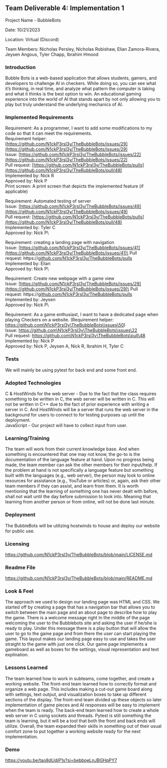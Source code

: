 ## Team Deliverable 4: Implementation 1
Project Name - BubbleBots

Date: 10/21/2023

Location: Virtual (Discord)

Team Members: Nicholas Persley, Nicholas Robishaw, Elian Zamora-Rivera, Jeysen Angous, Tyler Chapp, Ibrahim Hmood


### Introduction
Bubble Bots is a web-based application that allows students, gamers, and developers to challenge AI in checkers. While doing so, you can see what it’s thinking, in real time, and analyze what pattern the computer is taking and what it thinks is the best option to win. An educational gaming experience into the world of AI that stands apart by not only allowing you to play but truly understand the underlying mechanics of AI.


### Implemented Requirements


Requirement: As a programmer, I want to add some modifications to my code so that it can meet the requirements.\
             Requirement helper: [https://github.com/N1ckP3rsl3y/TheBubbleBots/issues/29](https://github.com/N1ckP3rsl3y/TheBubbleBots/issues/29) \
Issue: [https://github.com/N1ckP3rsl3y/TheBubbleBots/issues/22](https://github.com/N1ckP3rsl3y/TheBubbleBots/issues/22)  \
Pull request: [https://github.com/N1ckP3rsl3y/TheBubbleBots/pulls](https://github.com/N1ckP3rsl3y/TheBubbleBots/pull/48) \
Implemented by: Nick R\
Approved by: Nick P\
Print screen: A print screen that depicts the implemented feature (if applicable)

Requirement: Automated testing of server\
Issue: [https://github.com/N1ckP3rsl3y/TheBubbleBots/issues/49](https://github.com/N1ckP3rsl3y/TheBubbleBots/issues/49) \
Pull request: [https://github.com/N1ckP3rsl3y/TheBubbleBots/pulls](https://github.com/N1ckP3rsl3y/TheBubbleBots/pull/48) \
Implemented by: Tyler C\
Approved by: Nick P\

Requirement: creating a landing page with navigation  
Issue: [https://github.com/N1ckP3rsl3y/TheBubbleBots/issues/41](https://github.com/N1ckP3rsl3y/TheBubbleBots/issues/41)\
Pull request: https://[github.com/N1ckP3rsl3y/TheBubbleBots/pulls](https://github.com/N1ckP3rsl3y/TheBubbleBots/pull/48)\
Implemented by: Elian \
Approved by: Nick P\

Requirement: Create new webpage with a game view    
Issue: [https://github.com/N1ckP3rsl3y/TheBubbleBots/issues/29](https://github.com/N1ckP3rsl3y/TheBubbleBots/issues/29)\
Pull request: https://[github.com/N1ckP3rsl3y/TheBubbleBots/pulls](https://github.com/N1ckP3rsl3y/TheBubbleBots/pull/29)\
Implemented by: Jeysen \
Approved by: Nick P\

Requirement: As a game enthusiast, I want to have a dedicated page when playing Checkers on a website.
             (Requirement helper: https://github.com\N1ckP3rsl3y\TheBubbleBots\issues\50) \
Issue: https://github.com\N1ckP3rsl3y\TheBubbleBots\issues\22 \
Pull request: https://github.com\N1ckP3rsl3y\TheBubbleBots\pull\48 \
Implemented by: Nick P \
Approved by: Nick P, Jeysen A, Nick R, Ibrahim H, Tyler C

### Tests

We will mainly be using pytest for back end and some front end.

### Adopted Technologies

C & HostWinds for the web server - Due to the fact that the class requires something to be written in C, the web server will be written in C. This will not be written in C++ due to the fact of prior experience with writing a server in C. And HostWinds will be a server that runs the web server in the background for users to connect to for testing purposes up until the deployment.\
JavaScript - Our project will have to collect input from user.


### Learning/Training

The team will work from their current knowledge base. And when something is encountered that one may not know, the go-to is the documentation of the language feature at hand. Upon no progress being made, the team member can ask the other members for their input/help. If the problem at hand is not specifically a language feature but something built with the languages (e.g., web server), the person may look to online resources for assistance (e.g., YouTube or articles) or, again, ask their other team members if they can assist, and learn from them. It is worth mentioning that the learning of something one has never dealt with before, shall not wait until the day before submission to look into. Meaning that learning from another person or from online, will not be done last minute.


### Deployment

The BubbleBots will be utilizing hostwinds to house and deploy our website for public use.

### Licensing

https://github.com/N1ckP3rsl3y/TheBubbleBots/blob/main/LICENSE.md

### Readme File

https://github.com/N1ckP3rsl3y/TheBubbleBots/blob/main/README.md

### Look & Feel

The approach we used to design our landing page was HTML and CSS. 
We started off by creating a page that has a navigation bar that allows you to switch between the main page and an about page to describe how to play the game. There is a welcome message right In the middle of the page welcoming the user to the Bubblebots site and asking the user if he/she is ready to play. Under this message there is a play button that will allow the user to go to the game page and from there the user can start playing the game. This layout makes our landing page easy to use and takes the user straight to the game with just one click. Our game page implements a gameboard as well as boxes for the settings, visual representation and text explination.


### Lessons Learned

The team learned how to work in subteams, come together, and create a working website. The front-end team learned how to correctly format and organize a web page. This includes making a cut-out game board along with settings, text output, and visualization boxes to take up different sections of the display. The front-end team divided up these objects so later implementation of game pieces and AI responses will be easy to implement when the team is ready. The back-end team learned how to create a whole web server in C using sockets and threads. Pytest is still something the team is learning, but it will be a tool that both the front and back ends will utilize. Overall, the team expanded their skills in something out of their usual comfort zone to put together a working website ready for the next implementation.


### Demo
https://youtu.be/tao8dUdjP1s?si=bebbpeLnJBGHpPY7
